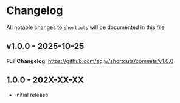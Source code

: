 # Changelog

All notable changes to `shortcuts` will be documented in this file.

## v1.0.0 - 2025-10-25

**Full Changelog**: https://github.com/aqjw/shortcuts/commits/v1.0.0

## 1.0.0 - 202X-XX-XX

- initial release
